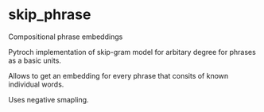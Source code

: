 # skip_phrase
Compositional phrase embeddings

Pytroch implementation of skip-gram model for arbitary degree for phrases as a basic units. 

Allows to get an embedding for every phrase that consits of known individual words. 

Uses negative smapling.
